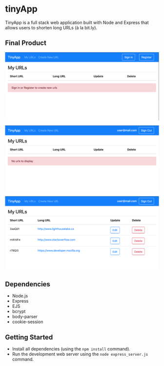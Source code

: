 # tinyApp

TinyApp is a full stack web application built with Node and Express that allows users to shorten long URLs (à la bit.ly).

## Final Product

!["Screenshot of URLs page"](https://github.com/moolenbeek/tinyapp/blob/master/docs/url_page.png)

!["Screenshot of URLs page after login"](https://github.com/moolenbeek/tinyapp/blob/master/docs/url_page_login.png)

!["Screenshot of URLs page with urls"](https://github.com/moolenbeek/tinyapp/blob/master/docs/url_page_urls.png)

## Dependencies

- Node.js
- Express
- EJS
- bcrypt
- body-parser
- cookie-session

## Getting Started

- Install all dependencies (using the `npm install` command).
- Run the development web server using the `node express_server.js` command.
